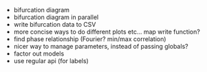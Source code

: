 + bifurcation diagram
+ bifurcation diagram in parallel
+ write bifurcation data to CSV
+ more concise ways to do different plots etc... map write function?
+ find phase relationship (Fourier? min/max correlation)
+ nicer way to manage parameters, instead of passing globals?
+ factor out models
+ use regular api (for labels)
